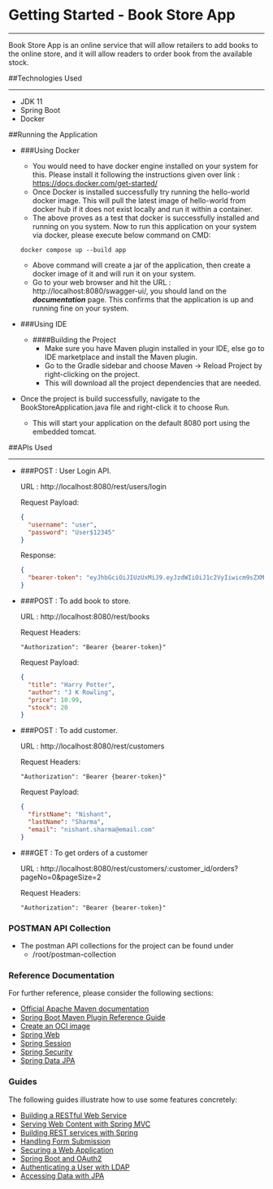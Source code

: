 # Getting Started - Book Store App
***

Book Store App is an online service that will allow retailers to add books to the online store, and it will allow readers to order book from the available stock.


##Technologies Used
***
- JDK 11
- Spring Boot
- Docker


##Running the Application
- ###Using Docker
    - You would need to have docker engine installed on your system for this.
      Please install it following the instructions given over link : https://docs.docker.com/get-started/
    - Once Docker is installed successfully try running the hello-world docker image.
      This will pull the latest image of hello-world from docker hub if it does not exist locally and run it within a container.
    - The above proves as a test that docker is successfully installed and running on you system.
      Now to run this application on your system via docker, please execute below command on CMD:
  ```commandline
  docker compose up --build app
  ```
    - Above command will create a jar of the application, then create a docker image of it and will run it on your system.
    - Go to your web browser and hit the URL : http://localhost:8080/swagger-ui/, you should land on the **_documentation_** page.
      This confirms that the application is up and running fine on your system.

- ###Using IDE
    - ####Building the Project
        - Make sure you have Maven plugin installed in your IDE, else go to IDE marketplace and install the Maven plugin.
        - Go to the Gradle sidebar and choose Maven -> Reload Project by right-clicking on the project. 
        - This will download all the project dependencies that are needed.


- Once the project is build successfully, navigate to the BookStoreApplication.java file and right-click it to choose Run.
    - This will start your application on the default 8080 port using the embedded tomcat.


##APIs Used
***
- ###POST : User Login API.

  URL : http://localhost:8080/rest/users/login

  Request Payload:
    ```json
    {
      "username": "user",
      "password": "User$12345"
    }
    ```
  Response:
    ```json
    {
      "bearer-token": "eyJhbGciOiJIUzUxMiJ9.eyJzdWIiOiJ1c2VyIiwicm9sZXMiOlt7ImF1dGhvcml0eSI6IlVTRVIifV0sImlhdCI6MTY1MzIwNzc4NywiZXhwIjoxNjUzMjA5NTg3fQ.PLtSDgwj6806eRjVVBh5A4BcE2HtGZWwlO5hx6A5-YFFJT9OZfacn1-adtqSEeWKZa-3uZ2wndi0-EhLoq5VXg"
    }
    ```
  
- ###POST : To add book to store.
  
  URL : http://localhost:8080/rest/books

  Request Headers:
    ```properties
    "Authorization": "Bearer {bearer-token}"
    ```

  Request Payload:
    ```json
    {
      "title": "Harry Potter",
      "author": "J K Rowling",
      "price": 10.99,
      "stock": 20
    }
    ```

- ###POST : To add customer.
  
  URL : http://localhost:8080/rest/customers

  Request Headers:
    ```properties
    "Authorization": "Bearer {bearer-token}"
    ```

  Request Payload:
    ```json
    {
      "firstName": "Nishant",
      "lastName": "Sharma",
      "email": "nishant.sharma@email.com"
    }
    ```

- ###GET : To get orders of a customer
  
  URL : http://localhost:8080/rest/customers/:customer_id/orders?pageNo=0&pageSize=2

  Request Headers:
    ```properties
    "Authorization": "Bearer {bearer-token}"
    ```


### POSTMAN API Collection
- The postman API collections for the project can be found under 
  - /root/postman-collection

### Reference Documentation
For further reference, please consider the following sections:

* [Official Apache Maven documentation](https://maven.apache.org/guides/index.html)
* [Spring Boot Maven Plugin Reference Guide](https://docs.spring.io/spring-boot/docs/2.7.0/maven-plugin/reference/html/)
* [Create an OCI image](https://docs.spring.io/spring-boot/docs/2.7.0/maven-plugin/reference/html/#build-image)
* [Spring Web](https://docs.spring.io/spring-boot/docs/2.7.0/reference/htmlsingle/#boot-features-developing-web-applications)
* [Spring Session](https://docs.spring.io/spring-session/reference/)
* [Spring Security](https://docs.spring.io/spring-boot/docs/2.7.0/reference/htmlsingle/#boot-features-security)
* [Spring Data JPA](https://docs.spring.io/spring-boot/docs/2.7.0/reference/htmlsingle/#boot-features-jpa-and-spring-data)

### Guides
The following guides illustrate how to use some features concretely:

* [Building a RESTful Web Service](https://spring.io/guides/gs/rest-service/)
* [Serving Web Content with Spring MVC](https://spring.io/guides/gs/serving-web-content/)
* [Building REST services with Spring](https://spring.io/guides/tutorials/bookmarks/)
* [Handling Form Submission](https://spring.io/guides/gs/handling-form-submission/)
* [Securing a Web Application](https://spring.io/guides/gs/securing-web/)
* [Spring Boot and OAuth2](https://spring.io/guides/tutorials/spring-boot-oauth2/)
* [Authenticating a User with LDAP](https://spring.io/guides/gs/authenticating-ldap/)
* [Accessing Data with JPA](https://spring.io/guides/gs/accessing-data-jpa/)

